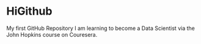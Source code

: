 # HiGithub
My first GitHub Repository
I am learning to become a Data Scientist via the John Hopkins course on Couresera.
